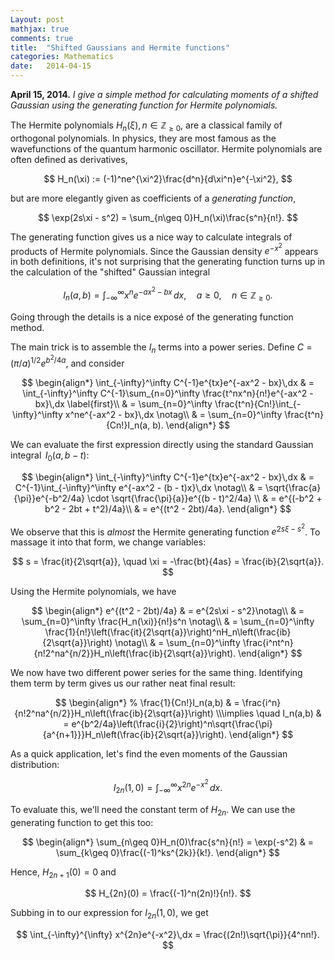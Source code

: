 ```yaml
---
Layout: post
mathjax: true
comments: true
title:  "Shifted Gaussians and Hermite functions"
categories: Mathematics
date:   2014-04-15
---
```


**April 15, 2014.** *I give a simple method for calculating moments of a
  shifted Gaussian using the generating function for Hermite polynomials.*

The Hermite polynomials $H_n(\xi), n \in \mathbb{Z}_{\geq 0}$, are a classical family of orthogonal polynomials. In physics, they are most famous as the wavefunctions of the quantum harmonic oscillator. Hermite polynomials are often defined as derivatives, 

$$ 
H_n(\xi) := (-1)^ne^{\xi^2}\frac{d^n}{d\xi^n}e^{-\xi^2}, 
$$
 
but are more elegantly given as coefficients of a <i>generating function</i>, 

$$ 
\exp(2s\xi - s^2) = \sum_{n\geq 0}H_n(\xi)\frac{s^n}{n!}. 
$$
 
The generating function gives us a nice way to calculate integrals of products of Hermite polynomials. Since the Gaussian density $e^{-x^2}$ appears in both definitions, it's not surprising that the generating function turns up in the calculation of the "shifted" Gaussian integral 

$$ 
I_n(a, b) = \int_{-\infty}^\infty x^ne^{-ax^2 - bx}\,dx, \quad
        a \geq 0, \quad n \in \mathbb{Z}_{\geq0}. 
$$
 
Going through the details is a nice exposé of the generating function method. 
 
The main trick is to assemble the $I_n$ terms into a power series.
 Define $C = (\pi/a)^{1/2} e^{b^2/4a}$, and consider 

$$ 
\begin{align*}
  \int_{-\infty}^\infty C^{-1}e^{tx}e^{-ax^2 - bx}\,dx & = \int_{-\infty}^\infty C^{-1}\sum_{n=0}^\infty \frac{t^nx^n}{n!}e^{-ax^2 - bx}\,dx \label{first}\\
          & = \sum_{n=0}^\infty \frac{t^n}{Cn!}\int_{-\infty}^\infty x^ne^{-ax^2 - bx}\,dx \notag\\
          & = \sum_{n=0}^\infty \frac{t^n}{Cn!}I_n(a, b). \end{align*} 
$$
 
We can evaluate the first expression directly using the standard
Gaussian integral $\,I_0(a, b-t)$:

$$
\begin{align*} 
\int_{-\infty}^\infty C^{-1}e^{tx}e^{-ax^2 - bx}\,dx
           & = C^{-1}\int_{-\infty}^\infty e^{-ax^2 - (b - t)x}\,dx \notag\\
           & =  \sqrt{\frac{a}{\pi}}e^{-b^2/4a} \cdot  \sqrt{\frac{\pi}{a}}e^{(b - t)^2/4a} \\ & = e^{(-b^2 + b^2 - 2bt + t^2)/4a}\\ &  = e^{(t^2 - 2bt)/4a}. 
		   \end{align*}
$$

 We observe that this is <i>almost</i> the Hermite generating function $e^{2s\xi - s^2}$.
 To massage it into that form, we change variables: 

$$ 
s = \frac{it}{2\sqrt{a}}, \quad \xi  = -\frac{bt}{4as} = \frac{ib}{2\sqrt{a}}. 
$$
 
 Using the Hermite polynomials,
 we have

$$
\begin{align*} 
e^{(t^2 - 2bt)/4a} &  = e^{2s\xi - s^2}\notag\\
  & = \sum_{n=0}^\infty \frac{H_n(\xi)}{n!}s^n \notag\\
  & = \sum_{n=0}^\infty \frac{1}{n!}\left(\frac{it}{2\sqrt{a}}\right)^nH_n\left(\frac{ib}{2\sqrt{a}}\right) \notag\\
  & = \sum_{n=0}^\infty
                \frac{i^nt^n}{n!2^na^{n/2}}H_n\left(\frac{ib}{2\sqrt{a}}\right). 
				\end{align*}
$$
				
 We now have two different power series for the same thing. Identifying them term by term gives
 us our rather neat final result:

$$
\begin{align*} 
% \frac{1}{Cn!}I_n(a,b) & = \frac{i^n}{n!2^na^{n/2}}H_n\left(\frac{ib}{2\sqrt{a}}\right) \\\implies \quad 
 I_n(a,b) & =
        e^{b^2/4a}\left(\frac{i}{2}\right)^n\sqrt{\frac{\pi}{a^{n+1}}}H_n\left(\frac{ib}{2\sqrt{a}}\right). 
		\end{align*}
$$

As a quick application, let's find the even moments of the Gaussian distribution: 

$$ 
I_{2n}(1, 0) = \int_{-\infty}^{\infty} x^{2n}e^{-x^2}\,dx. 
$$
 
 To evaluate this, we'll need the constant term of $H_{2n}$.
 We can use the generating function to get this too:

$$
\begin{align*} 
\sum_{n\geq 0}H_n(0)\frac{s^n}{n!} = \exp(-s^2) 
& = \sum_{k\geq 0}\frac{(-1)^ks^{2k}}{k!}. 
\end{align*}
$$

Hence, $H_{2n+1}(0) = 0$ and 

$$ 
H_{2n}(0) = \frac{(-1)^n(2n)!}{n!}. 
$$
 
Subbing in to our expression for $I_{2n}(1, 0)$, we get 

$$ 
\int_{-\infty}^{\infty} x^{2n}e^{-x^2}\,dx = \frac{(2n!)\sqrt{\pi}}{4^nn!}. 
$$
